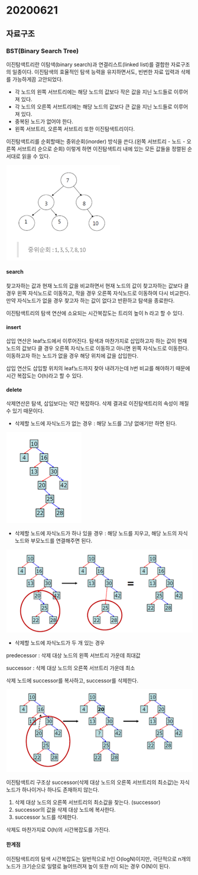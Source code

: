 # 20200621

##  자료구조

###  BST\(Binary Search Tree\)

 이진탐색트리란 이탐색\(binary search\)과 연결리스트\(linked list\)를 결합한 자료구조의 일종이다. 이진탐색의 효율적인 탐색 능력을 유지하면서도, 빈번한 자료 입력과 삭제를 가능하게끔 고안되었다.

*  각 노드의 왼쪽 서브트리에는 해당 노드의 값보다 작은 값을 지닌 노드들로 이루어져 있다.
*  각 노드의 오른쪽 서브트리에는 해당 노드의 값보다 큰 값을 지닌 노드들로 이루어져 있다.
*  중복된 노드가 없어야 한다.
*  왼쪽 서브트리, 오른쪽 서브트리 또한 이진탐색트리이다.

 이진탐색트리를 순회할때는 중위순회\(inorder\) 방식을 쓴다.\(왼쪽 서브트리 - 노드 - 오른쪽 서브트리 순으로 순회\) 이렇게 하면 이진탐색트리 내에 있는 모든 값들을 정렬된 순서대로 읽을 수 있다. 

![](../.gitbook/assets/image%20%28133%29.png)

####  search

 찾고자하는 값과 현재 노드의 값을 비교하면서 현재 노드의 값이 찾고자하는 값보다 클 경우 왼쪽 자식노드로 이동하고, 작을 경우 오른쪽 자식노드로 이동하여 다시 비교한다. 만약 자식노드가 없을 경우 찾고자 하는 값이 없다고 반환하고 탐색을 종료한다.

  이진탐색트리의 탐색 연산에 소요되는 시간복잡도는 트리의 높이 h 라고 할 수 있다.

####  insert

 삽입 연산은 leaf노드에서 이루어진다. 탐색과 마찬가지로 삽입하고자 하는 값이 현재 노드의 값보다 클 경우 오른쪽 자식노드로 이동하고 아니면 왼쪽 자식노드로 이동한다. 이동하고자 하는 노드가 없을 경우 해당 위치에 값을 삽입한다.

 삽입 연산도 삽입할 위치의 leaf노드까지 찾아 내려가는데 h번 비교를 해야하기 때문에 시간 복잡도는 O\(h\)라고 할 수 있다.

#### delete

 삭제연산은 탐색, 삽입보다는 약간 복잡하다. 삭제 결과로 이진탐색트리의 속성이 깨질 수 있기 때문이다.

*  삭제할 노드에 자식노드가 없는 경우 : 해당 노드를 그냥 없애기만 하면 된다.

![42 &#xC0AD;&#xC81C;](../.gitbook/assets/image%20%28134%29.png)

*  삭제할 노드에 자식노드가 하나 있을 경우 : 해당 노드를 지우고, 해당 노드의 자식노드와 부모노드를 연결해주면 된다.

![20 &#xC0AD;&#xC81C;](../.gitbook/assets/image%20%28131%29.png)

*  삭제할 노드에 자식노드가 두 개 있는 경우

 predecessor : 삭제 대상 노드의 왼쪽 서브트리 가운데 최대값

successor : 삭제 대상 노드의 오른쪽 서브트리 가운데 최소

 삭제 노드에 successor를 복사하고, successor를 삭제한다.

![16 &#xC0AD;&#xC81C;](../.gitbook/assets/image%20%28132%29.png)

 이진탐색트리 구조상 successor\(삭제 대상 노드의 오른쪽 서브트리의 최소값\)는 자식노드가 하나이거나 하나도 존재하지 않는다.

1.  삭제 대상 노드의 오른쪽 서브트리의 최소값을 찾는다. \(successor\)
2.  successor의 값을 삭제 대상 노드에 복사한다.
3.  successor 노드를 삭제한다.

 삭제도 마찬가지로 O\(h\)의 시간복잡도를 가진다.

####  한계점

 이진탐색트리의 탐색 시간복잡도는 일반적으로 h인 O\(logN\)이지만, 극단적으로 n개의 노드가 크기순으로 일렬로 늘어뜨려져 높이 또한 n이 되는 경우 O\(N\)이 된다.



